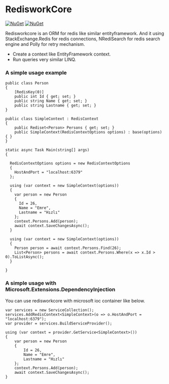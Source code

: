 # RedisworkCore

[![NuGet](https://img.shields.io/nuget/v/RedisworkCore?label=core%20nuget)](https://www.nuget.org/packages/RedisworkCore)
[![NuGet](https://img.shields.io/nuget/v/RedisworkCore.DataAnnotations?label=data-annotations%20nuget)](https://www.nuget.org/packages/RedisworkCore.DataAnnotations)

Redisworkcore is an ORM for redis like similar entityframework. And it using StackExchange.Redis for redis connections, NRediSearch for redis search engine and Polly for retry mechanism.

* Create a context like EntityFramework context.
* Run queries very similar LINQ.

### A simple usage example

    public class Person
    {
        [RedisKey(0)]
        public int Id { get; set; }
        public string Name { get; set; }
        public string Lastname { get; set; }
    }

    public class SimpleContext : RedisContext
    {
        public Rediset<Person> Persons { get; set; }
        public SimpleContext(RedisContextOptions options) : base(options) { }
    }

    static async Task Main(string[] args)
    {
    
      RedisContextOptions options = new RedisContextOptions
      {
        HostAndPort = "localhost:6379"
      };

      using (var context = new SimpleContext(options))
      {
        var person = new Person
        {
          Id = 26,
          Name = "Emre",
          Lastname = "Hızlı"
        };
        context.Persons.Add(person);
        await context.SaveChangesAsync();
      }

      using (var context = new SimpleContext(options))
      {
        Person person = await context.Persons.Find(26);
        List<Person> persons = await context.Persons.Where(x => x.Id > 0).ToListAsync();
      }
      
    }

### A simple usage with Microsoft.Extensions.DependencyInjection

You can use redisworkcore with microsoft ioc container like below.

    var services = new ServiceCollection();
    services.AddRedisContext<SimpleContext>(o => o.HostAndPort = "localhost:6379");
    var provider = services.BuildServiceProvider();

    using (var context = provider.GetService<SimpleContext>())
    {
        var person = new Person
        {
            Id = 26,
            Name = "Emre",
            Lastname = "Hızlı"
        };
        context.Persons.Add(person);
        await context.SaveChangesAsync();
    }
